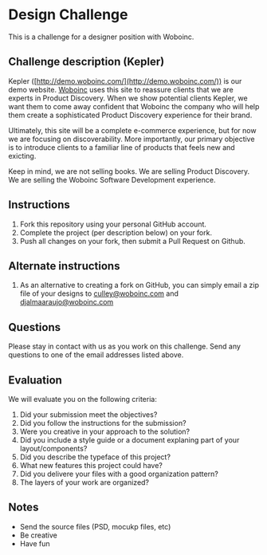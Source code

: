 Design Challenge
====================================

This is a challenge for a designer position with Woboinc.

## Challenge description (Kepler)
Kepler ([http://demo.woboinc.com/](http://demo.woboinc.com/)) is our demo website. [Woboinc](http://www.woboinc.com) uses this site to reassure clients that we are experts in Product Discovery. When we show potential clients Kepler, we want them to come away confident that Woboinc the company who will help them create a sophisticated Product Discovery experience for their brand.

Ultimately, this site will be a complete e-commerce experience, but for now we are focusing on discoverability. More importantly, our primary objective is to introduce clients to a familiar line of products that feels new and exicting.

Keep in mind, we are not selling books. We are selling Product Discovery. We are selling the Woboinc Software Development experience.

## Instructions
1. Fork this repository using your personal GitHub account.
2. Complete the project (per description below) on your fork.
3. Push all changes on your fork, then submit a Pull Request on Github.

## Alternate instructions
1. As an alternative to creating a fork on GitHub, you can simply email a zip file of your designs to [culley@woboinc.com](culley@woboinc.com) and [djalmaaraujo@woboinc.com](djalmaaraujo@woboinc.com)

## Questions
Please stay in contact with us as you work on this challenge. Send any questions to one of the email addresses listed above.

## Evaluation
We will evaluate you on the following criteria:

1. Did your submission meet the objectives?
2. Did you follow the instructions for the submission?
3. Were you creative in your approach to the solution?
4. Did you include a style guide or a document explaning part of your layout/components?
5. Did you describe the typeface of this project?
6. What new features this project could have?
7. Did you delivere your files with a good organization pattern?
8. The layers of your work are organized? 

## Notes
- Send the source files (PSD, mocukp files, etc)
- Be creative
- Have fun
